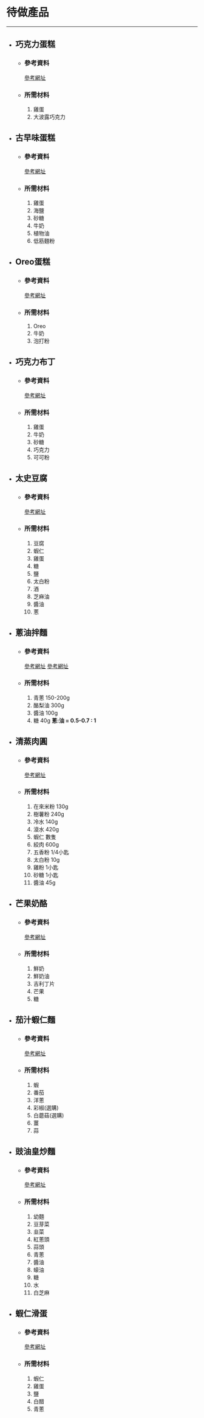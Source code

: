 # 待做產品
---

+ ## 巧克力蛋糕
  + ### 參考資料
    [參考網址](https://youtu.be/LERnXvrpMTc)
  + ### 所需材料
    1. 雞蛋
    2. 大波露巧克力 
   
+ ## 古早味蛋糕
  + ### 參考資料
    [參考網址](https://youtu.be/mjPmPtHTLt8)
  + ### 所需材料
    1. 雞蛋
    2. 海鹽
    3. 砂糖
    4. 牛奶
    5. 植物油
    6. 低筋麵粉

+ ## Oreo蛋糕
  + ### 參考資料
    [參考網址](https://youtu.be/DTl7jnCin_g)
  + ### 所需材料
    1. Oreo
    2. 牛奶
    3. 泡打粉

+ ## 巧克力布丁
  + ### 參考資料
    [參考網址](https://youtu.be/3A4pVdDYAOg)
  + ### 所需材料
    1. 雞蛋
    2. 牛奶
    3. 砂糖
    4. 巧克力
    5. 可可粉

+ ## 太史豆腐
  + ### 參考資料
    [參考網址](https://youtu.be/sxYW2XP3ASs?t=208)
  + ### 所需材料
    1. 豆腐
    2. 蝦仁
    3. 雞蛋
    4. 糖
    5. 鹽
    6. 太白粉
    7. 酒
    8. 芝麻油
    9. 醬油
    10. 蔥

+ ## 蔥油拌麵
  + ### 參考資料
    [參考網址](https://youtu.be/iO4bWL5uDLI)
    [參考網址](https://youtu.be/AJ9X_sQhRyI)
  + ### 所需材料
    1. 青蔥 150-200g
    2. 酪梨油 300g
    3. 醬油 100g
    4. 糖 40g
    **蔥:油 = 0.5-0.7 : 1**


+ ## 清蒸肉圓
  + ### 參考資料
    [參考網址](https://youtu.be/nVt51xewLC4)
  + ### 所需材料
    1. 在來米粉 130g
    2. 樹薯粉 240g
    3. 冷水 140g
    4. 滾水 420g
    5. 蝦仁 數隻
    6. 絞肉 600g
    7. 五香粉 1/4小匙
    8. 太白粉 10g
    9. 雞粉 1小匙
    10. 砂糖 1小匙
    11. 醬油 45g

+ ## 芒果奶酪
  + ### 參考資料
    [參考網址](https://youtu.be/0eDk-qSlQrw)
  + ### 所需材料
    1. 鮮奶
    2. 鮮奶油
    3. 吉利丁片
    4. 芒果
    5. 糖

+ ## 茄汁蝦仁麵
  + ### 參考資料
    [參考網址](https://youtu.be/1wrDGXLfIvs)
  + ### 所需材料
    1. 蝦
    2. 番茄
    3. 洋蔥
    4. 彩椒(選購)
    5. 白蘑菇(選購)
    6. 薑
    7. 蒜

+ ## 豉油皇炒麵
  + ### 參考資料
    [參考網址](https://youtu.be/9IZNrsY20EM)
  + ### 所需材料
    1. 幼麵
    2. 豆芽菜
    3. 韭菜
    4. 紅蔥頭
    5. 蒜頭
    6. 青蔥
    7. 醬油
    8. 蠔油
    9. 糖
    10. 水
    11. 白芝麻

+ ## 蝦仁滑蛋
  + ### 參考資料
    [參考網址](https://youtu.be/ebeTDfFZVVY)
  + ### 所需材料
    1. 蝦仁
    2. 雞蛋
    3. 鹽
    4. 白醋
    5. 青蔥
